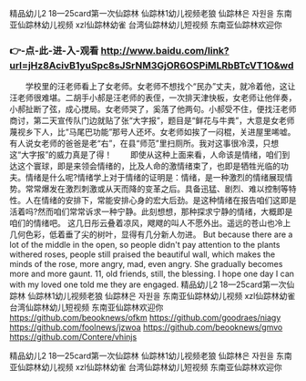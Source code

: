 
精品幼儿2 18—25card第一次仙踪林 仙踪林1幼儿视频老狼 仙踪林은 자원을 东南亚仙踪林幼儿视频 xzl仙踪林幼雀 台湾仙踪林幼儿短视频 东南亚仙踪林欢迎你 




### 👉-点-此-进-入-观看  http://www.baidu.com/link?url=jHz8AcivB1yuSpc8sJSrNM3GjOR6OSPiMLRbBTcVT1O&wd




　　学校里的汪老师看上了女老师。女老师不想找个“民办”丈夫，就冷着他，这让汪老师很难堪。二胡手小郝是汪老师的表侄，一次排天津快板，女老师让他伴奏，小郝扯断了弦，成心搅局。女老师哭了，奚落了他两句。小郝受不住，便找汪老师商讨，第二天宣传队门边就贴了张“大字报”，题目是“鲜花与牛粪”，大意是女老师蔑视乡下人，比“马尾巴功能”那号人还坏。女老师如挨了一闷棍，关进屋里唏嘘。有人说女老师的爸爸是老“右”，在县“师范”里扫厕所。我对这事很冷漠，只想这“大字报”的威力真是了得！
　　即使从这种上面来看，人命该是情绪，咱们到达这个寰球，即是来领会情绪的，比及人命的激情绪束了，也即是牺牲光临的功夫。情绪是什么呢?情绪学上对于情绪的证明是：情绪，是一种激烈的情绪展现情势。常常爆发在激烈刺激或从天而降的变革之后。具备迅猛、剧烈、难以控制等特性。人在情绪的安排下，常能安排心身的宏大后劲。是这种情绪在报告咱们这即是活着吗?然而咱们常常诉求一种宁静。此刻想想，那种探求宁静的情绪，大概即是咱们的情绪吧。
这几日彤云叠着凉风，飕飕的叫人不愿外出。遥远的苍山也冷上几何色彩，低着垂了尖的树叶，显得有几分新人勿进。
But because there are a lot of the middle in the open, so people didn't pay attention to the plants withered roses, people still praised the beautiful wall, which makes the minds of the rose, more angry, mad, even angry.
She gradually becomes more and more gaunt.
11, old friends, still, the blessing.
I hope one day I can with my loved one told me they are engaged.
精品幼儿2 18—25card第一次仙踪林 仙踪林1幼儿视频老狼 仙踪林은 자원을 东南亚仙踪林幼儿视频 xzl仙踪林幼雀 台湾仙踪林幼儿短视频 东南亚仙踪林欢迎你  https://github.com/beooknews/ofkm
https://github.com/goodraes/niagy
https://github.com/foolnews/jzwoa
https://github.com/beooknews/gmvo
https://github.com/Contere/vhinjs





精品幼儿2 18—25card第一次仙踪林 仙踪林1幼儿视频老狼 仙踪林은 자원을 东南亚仙踪林幼儿视频 xzl仙踪林幼雀 台湾仙踪林幼儿短视频 东南亚仙踪林欢迎你 
